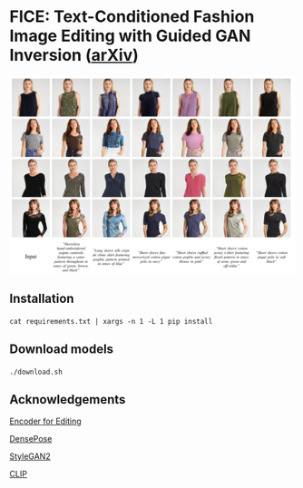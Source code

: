 # FICE: Text-Conditioned Fashion Image Editing with Guided GAN Inversion ([arXiv](http://arxiv.org/abs/2301.02110))

<img src=imgs/paper/example.png width="1000">


## Installation
`cat requirements.txt | xargs -n 1 -L 1 pip install`

## Download models
`./download.sh`

## Acknowledgements
[Encoder for Editing](https://github.com/omertov/encoder4editing) 

[DensePose](https://github.com/facebookresearch/DensePose) 

[StyleGAN2](https://github.com/NVlabs/stylegan2-ada-pytorch) 

[CLIP](https://github.com/openai/CLIP)
